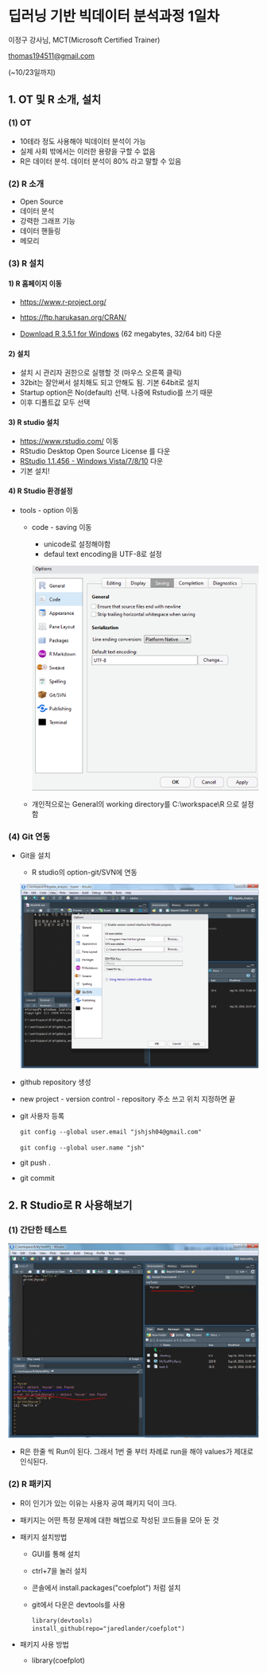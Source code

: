 # 딥러닝 기반 빅데이터 분석과정 1일차

이정구 강사님, MCT(Microsoft Certified Trainer)

thomas194511@gmail.com

(~10/23일까지)



## 1. OT 및 R 소개, 설치

### (1) OT

- 10테라 정도 사용해야 빅데이터 분석이 가능
- 실제 사회 밖에서는 이러한 용량을 구할 수 없음
- R은 데이터 분석. 데이터 분석이 80% 라고 말할 수 있음



### (2) R 소개

- Open Source
- 데이터 분석
- 강력한 그래프 기능
- 데이터 핸들링
- 메모리



### (3) R 설치

#### 1) R 홈페이지 이동

- https://www.r-project.org/ 

- https://ftp.harukasan.org/CRAN/
- [Download R 3.5.1 for Windows](https://ftp.harukasan.org/CRAN/bin/windows/base/R-3.5.1-win.exe) (62 megabytes, 32/64 bit) 다운

#### 2) 설치

- 설치 시 관리자 권한으로 실행할 것 (마우스 오른쪽 클릭)
- 32bit는 잘안써서 설치해도 되고 안해도 됨. 기본 64bit로 설치
- Startup option은 No(default) 선택. 나중에 Rstudio를 쓰기 때문
- 이후 디폴트값 모두 선택

#### 3) R studio 설치

- https://www.rstudio.com/ 이동
- RStudio Desktop Open Source License 를 다운
- [RStudio 1.1.456 - Windows Vista/7/8/10](https://download1.rstudio.org/RStudio-1.1.456.exe) 다운
- 기본 설치!



#### 4) R Studio 환경설정

- tools - option 이동

  - code - saving 이동

    - unicode로 설정해야함
    - defaul text encoding을 UTF-8로 설정

    ![1-1](.\lecture\image\1-1.PNG)

  - 개인적으로는 General의 working directory를 C:\workspace\R 으로 설정함



### (4) Git 연동

- Git을 설치

  - R studio의 option-git/SVN에 연동

  ![1-3](.\image\1-3.PNG)

- github repository 생성

- new project - version control - repository 주소 쓰고 위치 지정하면 끝

- git 사용자 등록

  ```
  git config --global user.email "jshjsh04@gmail.com"
  
  git config --global user.name "jsh"
  ```

- git push .

- git commit



## 2. R Studio로 R 사용해보기

### (1) 간단한 테스트

![1-2](.\image\1-2.PNG)



- R은 한줄 씩 Run이 된다. 그래서 1번 줄 부터 차례로 run을 해야 values가 제대로 인식된다.



### (2) R 패키지

- R이 인기가 있는 이유는 사용자 공여 패키지 덕이 크다.

- 패키지는 어떤 특정 문제에 대한 해법으로 작성된 코드들을 모아 둔 것

- 패키지 설치방법

  - GUI를 통해 설치

  - ctrl+7을 눌러 설치

  - 콘솔에서 install.packages("coefplot") 처럼 설치

  - git에서 다운은 devtools를 사용

    ```
    library(devtools)
    install_github(repo="jaredlander/coefplot")
    ```

- 패키지 사용 방법

  - library(coefplot)
